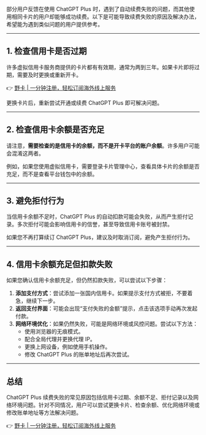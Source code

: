 部分用户反馈在使用 ChatGPT Plus 时，遇到了自动续费失败的问题，而其他使用相同卡片的用户却能够成功续费。以下是可能导致续费失败的原因及解决办法，希望能为遇到类似问题的用户提供参考。

---

## 1. 检查信用卡是否过期

许多虚拟信用卡服务商提供的卡片都有有效期，通常为两到三年。如果卡片即将过期，需要及时更换或重新开卡。

👉 [野卡 | 一分钟注册，轻松订阅海外线上服务](https://bit.ly/bewildcard)

更换卡片后，重新尝试开通或续费 ChatGPT Plus 即可解决问题。

---

## 2. 检查信用卡余额是否充足

请注意，**需要检查的是信用卡的余额，而不是开卡平台的账户余额**。许多用户可能会混淆这两者。

例如，如果您使用虚拟信用卡，需要登录卡片管理中心，查看具体卡片的余额是否充足，而不是查看平台钱包中的余额。

---

## 3. 避免拒付行为

当信用卡余额不足时，ChatGPT Plus 的自动扣款可能会失败，从而产生拒付记录。多次拒付可能会影响信用卡的信誉，甚至导致信用卡账号被封禁。

如果您不再打算续订 ChatGPT Plus，建议及时取消订阅，避免产生拒付行为。

---

## 4. 信用卡余额充足但扣款失败

如果您确认信用卡余额充足，但仍然扣款失败，可以尝试以下步骤：

1. **添加支付方式**：尝试添加一张国内信用卡。如果提示支付方式被拒，不要着急，继续下一步。
2. **返回支付界面**：可能会出现“支付失败的金额”提示，点击该选项手动再次发起付款。
3. **网络环境优化**：如果仍然失败，可能是网络环境或风控问题。尝试以下方法：
   - 使用浏览器的无痕模式。
   - 配合全局代理并更换代理 IP。
   - 更换上网设备，例如使用手机操作。
   - 修改 ChatGPT Plus 的账单地址后再次尝试。

---

## 总结

ChatGPT Plus 续费失败的常见原因包括信用卡过期、余额不足、拒付记录以及网络环境问题。针对不同情况，用户可以尝试更换卡片、检查余额、优化网络环境或修改账单地址等方法解决问题。

👉 [野卡 | 一分钟注册，轻松订阅海外线上服务](https://bit.ly/bewildcard)